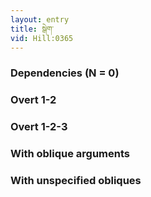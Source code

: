 ```yaml
---
layout: entry
title: སྒེག་
vid: Hill:0365
---
```

### Dependencies (N = 0)


### Overt 1-2


### Overt 1-2-3


### With oblique arguments


### With unspecified obliques
